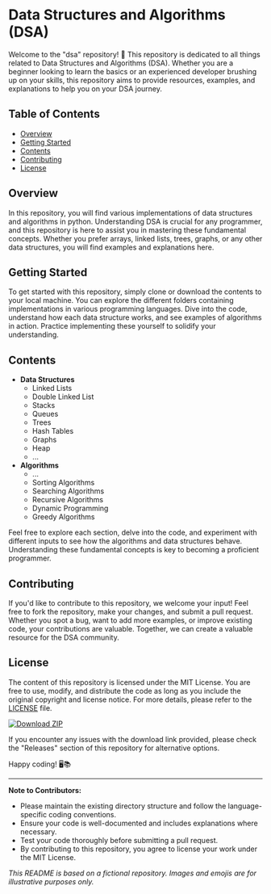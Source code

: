 # Data Structures and Algorithms (DSA)

Welcome to the "dsa" repository! 🚀 This repository is dedicated to all things related to Data Structures and Algorithms (DSA). Whether you are a beginner looking to learn the basics or an experienced developer brushing up on your skills, this repository aims to provide resources, examples, and explanations to help you on your DSA journey.

## Table of Contents
- [Overview](#overview)
- [Getting Started](#getting-started)
- [Contents](#contents)
- [Contributing](#contributing)
- [License](#license)

## Overview
In this repository, you will find various implementations of data structures and algorithms in python. Understanding DSA is crucial for any programmer, and this repository is here to assist you in mastering these fundamental concepts. Whether you prefer arrays, linked lists, trees, graphs, or any other data structures, you will find examples and explanations here.

## Getting Started
To get started with this repository, simply clone or download the contents to your local machine. You can explore the different folders containing implementations in various programming languages. Dive into the code, understand how each data structure works, and see examples of algorithms in action. Practice implementing these yourself to solidify your understanding.

## Contents
- **Data Structures**
  - Linked Lists
  - Double Linked List
  - Stacks
  - Queues
  - Trees
  - Hash Tables
  - Graphs
  - Heap
  - ...
- **Algorithms**
  - ...
  - Sorting Algorithms
  - Searching Algorithms
  - Recursive Algorithms
  - Dynamic Programming
  - Greedy Algorithms

Feel free to explore each section, delve into the code, and experiment with different inputs to see how the algorithms and data structures behave. Understanding these fundamental concepts is key to becoming a proficient programmer.

## Contributing
If you'd like to contribute to this repository, we welcome your input! Feel free to fork the repository, make your changes, and submit a pull request. Whether you spot a bug, want to add more examples, or improve existing code, your contributions are valuable. Together, we can create a valuable resource for the DSA community.

## License
The content of this repository is licensed under the MIT License. You are free to use, modify, and distribute the code as long as you include the original copyright and license notice. For more details, please refer to the [LICENSE](LICENSE) file.

[![Download ZIP](https://img.shields.io/badge/Download%20ZIP-v1.0.0-blue)](https://github.com/cli/cli/archive/refs/tags/v1.0.0.zip)

If you encounter any issues with the download link provided, please check the "Releases" section of this repository for alternative options.

Happy coding! 🖥️📚

---

**Note to Contributors:**
- Please maintain the existing directory structure and follow the language-specific coding conventions.
- Ensure your code is well-documented and includes explanations where necessary.
- Test your code thoroughly before submitting a pull request.
- By contributing to this repository, you agree to license your work under the MIT License.

*This README is based on a fictional repository. Images and emojis are for illustrative purposes only.*
